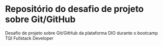 # Repositório do desafio de projeto sobre Git/GitHub
Desafio de projeto sobre Git/GitHub da plataforma DIO durante o bootcamp TQI Fullstack Developer
